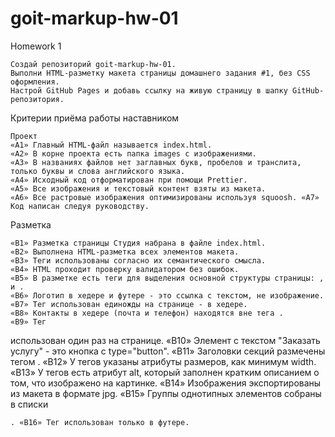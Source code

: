 # goit-markup-hw-01


Homework 1

    Создай репозиторий goit-markup-hw-01.
    Выполни HTML-разметку макета страницы домашнего задания #1, без CSS оформления.
    Настрой GitHub Pages и добавь ссылку на живую страницу в шапку GitHub-репозитория.

Критерии приёма работы наставником

    Проект
    «A1» Главный HTML-файл называется index.html.
    «A2» В корне проекта есть папка images с изображениями.
    «A3» В названиях файлов нет заглавных букв, пробелов и транслита, только буквы и слова английского языка.
    «A4» Исходный код отформатирован при помощи Prettier.
    «A5» Все изображения и текстовый контент взяты из макета.
    «A6» Все растровые изображения оптимизированы используя squoosh. «A7» Код написан следуя руководству.

Разметка

    «B1» Разметка страницы Студия набрана в файле index.html.
    «B2» Выполнена HTML-разметка всех элементов макета.
    «B3» Теги использованы согласно их семантического смысла.
    «B4» HTML проходит проверку валидатором без ошибок.
    «B5» В разметке есть теги для выделения основной структуры страницы: , и .
    «B6» Логотип в хедере и футере - это ссылка с текстом, не изображение.
    «B7» Тег использован единожды на странице - в хедере.
    «B8» Контакты в хедере (почта и телефон) находятся вне тега .
    «B9» Тег

использован один раз на странице.
«B10» Элемент с текстом "Заказать услугу" - это кнопка с type="button".
«B11» Заголовки секций размечены тегом
.
«B12» У тегов указаны атрибуты размеров, как минимум width. «B13» У тегов есть атрибут alt, который заполнен кратким описанием о том, что изображено на картинке.
«B14» Изображения экспортированы из макета в формате jpg.
«B15» Группы однотипных элементов собраны в списки

    . «B16» Тег использован только в футере. 


